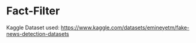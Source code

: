 # Fact-Filter
Kaggle Dataset used: https://www.kaggle.com/datasets/emineyetm/fake-news-detection-datasets
